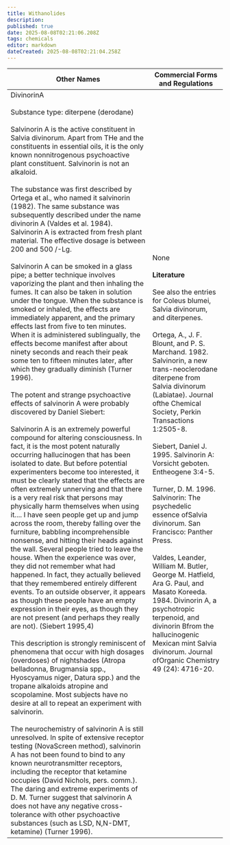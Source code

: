 ```yaml
---
title: Withanolides
description: 
published: true
date: 2025-08-08T02:21:06.208Z
tags: chemicals
editor: markdown
dateCreated: 2025-08-08T02:21:04.258Z
---
```


| **Other Names** | **Commercial Forms and Regulations** |
|---|---|
| DivinorinA<br><br>Substance type: diterpene (derodane)<br><br>Salvinorin A is the active constituent in Salvia divinorum. Apart from THe and the constituents in essential oils, it is the only known nonnitrogenous psychoactive plant constituent. Salvinorin is not an alkaloid.<br><br>The substance was first described by Ortega et al., who named it salvinorin (1982). The same substance was subsequently described under the name divinorin A (Valdes et al. 1984). Salvinorin A is extracted from fresh plant material. The effective dosage is between 200 and 500 /-Lg.<br><br>Salvinorin A can be smoked in a glass pipe; a better technique involves vaporizing the plant and then inhaling the fumes. It can also be taken in solution under the tongue. When the substance is smoked or inhaled, the effects are immediately apparent, and the primary effects last from five to ten minutes. When it is administered sublingually, the effects become manifest after about ninety seconds and reach their peak some ten to fifteen minutes later, after which they gradually diminish (Turner 1996).<br><br>The potent and strange psychoactive effects of salvinorin A were probably discovered by Daniel Siebert:<br><br>Salvinorin A is an extremely powerful compound for altering consciousness. In fact, it is the most potent naturally occurring hallucinogen that has been isolated to date. But before potential experimenters become too interested, it must be clearly stated that the effects are often extremely unnerving and that there is a very real risk that persons may physically harm themselves when using it.... I have seen people get up and jump across the room, thereby falling over the furniture, babbling incomprehensible nonsense, and hitting their heads against the wall. Several people tried to leave the house. When the experience was over, they did not remember what had happened. In fact, they actually believed that they remembered entirely different events. To an outside observer, it appears as though these people have an empty expression in their eyes, as though they are not present (and perhaps they really are not). (Siebert 1995,4)<br><br>This description is strongly reminiscent of phenomena that occur with high dosages (overdoses) of nightshades (Atropa belladonna, Brugmansia spp., Hyoscyamus niger, Datura spp.) and the tropane alkaloids atropine and scopolamine. Most subjects have no desire at all to repeat an experiment with salvinorin.<br><br>The neurochemistry of salvinorin A is still unresolved. In spite of extensive receptor testing (NovaScreen method), salvinorin A has not been found to bind to any known neurotransmitter receptors, including the receptor that ketamine occupies (David Nichols, pers. comm.). The daring and extreme experiments of D. M. Turner suggest that salvinorin A does not have any negative cross-tolerance with other psychoactive substances (such as LSD, N,N-DMT, ketamine) (Turner 1996). | None<br><br>**Literature**<br><br>See also the entries for Coleus blumei, Salvia divinorum, and diterpenes.<br><br>Ortega, A., J. F. Blount, and P. S. Marchand. 1982. Salvinorin, a new trans-neoclerodane diterpene from Salvia divinorum (Labiatae). Journal ofthe Chemical Society, Perkin Transactions 1:2505-8.<br><br>Siebert, Daniel J. 1995. Salvinorin A: Vorsicht geboten. Entheogene 3:4-5.<br><br>Turner, D. M. 1996. Salvinorin: The psychedelic essence ofSalvia divinorum. San Francisco: Panther Press.<br><br>Valdes, Leander, William M. Butler, George M. Hatfield, Ara G. Paul, and Masato Koreeda. 1984. Divinorin A, a psychotropic terpenoid, and divinorin Bfrom the hallucinogenic Mexican mint Salvia divinorum. Journal ofOrganic Chemistry 49 (24): 4716-20. |